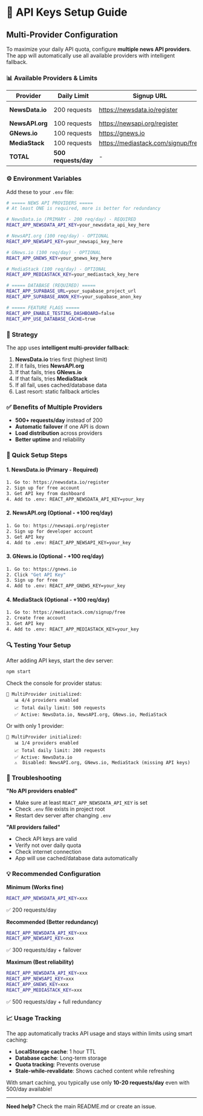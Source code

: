 # 🔑 API Keys Setup Guide

## Multi-Provider Configuration

To maximize your daily API quota, configure **multiple news API providers**. The app will automatically use all available providers with intelligent fallback.

### 📊 Available Providers & Limits

| Provider | Daily Limit | Signup URL | Priority |
|----------|------------|-----------|----------|
| **NewsData.io** | 200 requests | https://newsdata.io/register | 1 (Primary) |
| **NewsAPI.org** | 100 requests | https://newsapi.org/register | 2 |
| **GNews.io** | 100 requests | https://gnews.io | 3 |
| **MediaStack** | 100 requests | https://mediastack.com/signup/free | 4 |
| **TOTAL** | **500 requests/day** | - | - |

### ⚙️ Environment Variables

Add these to your `.env` file:

```bash
# ===== NEWS API PROVIDERS =====
# At least ONE is required, more is better for redundancy

# NewsData.io (PRIMARY - 200 req/day) - REQUIRED
REACT_APP_NEWSDATA_API_KEY=your_newsdata_api_key_here

# NewsAPI.org (100 req/day) - OPTIONAL
REACT_APP_NEWSAPI_KEY=your_newsapi_key_here

# GNews.io (100 req/day) - OPTIONAL
REACT_APP_GNEWS_KEY=your_gnews_key_here

# MediaStack (100 req/day) - OPTIONAL
REACT_APP_MEDIASTACK_KEY=your_mediastack_key_here

# ===== DATABASE (REQUIRED) =====
REACT_APP_SUPABASE_URL=your_supabase_project_url
REACT_APP_SUPABASE_ANON_KEY=your_supabase_anon_key

# ===== FEATURE FLAGS =====
REACT_APP_ENABLE_TESTING_DASHBOARD=false
REACT_APP_USE_DATABASE_CACHE=true
```

### 🎯 Strategy

The app uses **intelligent multi-provider fallback**:

1. **NewsData.io** tries first (highest limit)
2. If it fails, tries **NewsAPI.org**
3. If that fails, tries **GNews.io**
4. If that fails, tries **MediaStack**
5. If all fail, uses cached/database data
6. Last resort: static fallback articles

### ✅ Benefits of Multiple Providers

- **500+ requests/day** instead of 200
- **Automatic failover** if one API is down
- **Load distribution** across providers
- **Better uptime** and reliability

### 📝 Quick Setup Steps

#### 1. NewsData.io (Primary - Required)
```bash
1. Go to: https://newsdata.io/register
2. Sign up for free account
3. Get API key from dashboard
4. Add to .env: REACT_APP_NEWSDATA_API_KEY=your_key
```

#### 2. NewsAPI.org (Optional - +100 req/day)
```bash
1. Go to: https://newsapi.org/register
2. Sign up for developer account
3. Get API key
4. Add to .env: REACT_APP_NEWSAPI_KEY=your_key
```

#### 3. GNews.io (Optional - +100 req/day)
```bash
1. Go to: https://gnews.io
2. Click "Get API Key"
3. Sign up for free
4. Add to .env: REACT_APP_GNEWS_KEY=your_key
```

#### 4. MediaStack (Optional - +100 req/day)
```bash
1. Go to: https://mediastack.com/signup/free
2. Create free account
3. Get API key
4. Add to .env: REACT_APP_MEDIASTACK_KEY=your_key
```

### 🔍 Testing Your Setup

After adding API keys, start the dev server:

```bash
npm start
```

Check the console for provider status:
```
🔧 MultiProvider initialized:
   📊 4/4 providers enabled
   📈 Total daily limit: 500 requests
   ✅ Active: NewsData.io, NewsAPI.org, GNews.io, MediaStack
```

Or with only 1 provider:
```
🔧 MultiProvider initialized:
   📊 1/4 providers enabled
   📈 Total daily limit: 200 requests
   ✅ Active: NewsData.io
   ⚠️  Disabled: NewsAPI.org, GNews.io, MediaStack (missing API keys)
```

### 🚨 Troubleshooting

**"No API providers enabled"**
- Make sure at least `REACT_APP_NEWSDATA_API_KEY` is set
- Check `.env` file exists in project root
- Restart dev server after changing `.env`

**"All providers failed"**
- Check API keys are valid
- Verify not over daily quota
- Check internet connection
- App will use cached/database data automatically

### 💡 Recommended Configuration

**Minimum (Works fine)**
```bash
REACT_APP_NEWSDATA_API_KEY=xxx
```
✅ 200 requests/day

**Recommended (Better redundancy)**
```bash
REACT_APP_NEWSDATA_API_KEY=xxx
REACT_APP_NEWSAPI_KEY=xxx
```
✅ 300 requests/day + failover

**Maximum (Best reliability)**
```bash
REACT_APP_NEWSDATA_API_KEY=xxx
REACT_APP_NEWSAPI_KEY=xxx
REACT_APP_GNEWS_KEY=xxx
REACT_APP_MEDIASTACK_KEY=xxx
```
✅ 500 requests/day + full redundancy

### 📈 Usage Tracking

The app automatically tracks API usage and stays within limits using smart caching:

- **LocalStorage cache**: 1 hour TTL
- **Database cache**: Long-term storage
- **Quota tracking**: Prevents overuse
- **Stale-while-revalidate**: Shows cached content while refreshing

With smart caching, you typically use only **10-20 requests/day** even with 500/day available!

---

**Need help?** Check the main README.md or create an issue.
